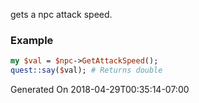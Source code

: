 gets a npc attack speed.
### Example

```perl
my $val = $npc->GetAttackSpeed();
quest::say($val); # Returns double
```


Generated On 2018-04-29T00:35:14-07:00